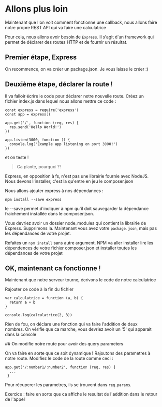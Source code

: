 # Allons plus loin

Maintenant que l'on voit comment fonctionne une callback, nous allons faire notre propre REST API qui va faire une calculatrice

Pour cela, nous allons avoir besoin de `Express`. Il s'agit d'un framework qui permet de déclarer des routes HTTP et de fournir un résultat.

## Premier étape, Express 

On recommence, on va créer un package.json. Je vous laisse le créer :)

## Deuxième étape, déclarer la route ! 

Il va falloir écrire le code pour déclarer notre nouvelle route.
Créez un fichier index.js dans lequel nous allons mettre ce code : 

```
const express = require('express')
const app = express()

app.get('/', function (req, res) {
  res.send('Hello World!')
})

app.listen(3000, function () {
  console.log('Example app listening on port 3000!')
})
```

et on teste ! 

> Ca plante, pourquoi ?!

Express, en opposition à fs, n'est pas une librairie fournie avec NodeJS. Nous devons l'installer, c'est la qu'entre en jeu le composer.json

Nous allons ajouter express à nos dépendances : 

`npm install --save express`

le --save permet d'indiquer à npm qu'il doit sauvegarder la dépendance fraichement installée dans le composer.json.

Vous devriez avoir un dossier node_modules qui contient la librairie de Express. Supprimons la.
Maintenant vous avez votre `package.json`, mais pas les dépendances de votre projet. 

Refaites un `npm install` sans autre argument. NPM va aller installer lire les dépendences de votre fichier composer.json et installer toutes les dépendances de votre projet

## OK, maintenant ca fonctionne ! 

Maintenant que notre serveur tourne, écrivons le code de notre calculatrice

Rajouter ce code à la fin du fichier
```
var calculatrice = function (a, b) {
  return a + b 
}

console.log(calculatrice(2, 3))
```

Rien de fou, on déclare une fonction qui va faire l'addition de deux nombres.
On vérifie que ca marche, vous devriez avoir un '5' qui apparait dans la console

## On modifie notre route pour avoir des query parameters

On va faire en sorte que ce soit dynamique ! Rajoutons des parametres à notre route. Modifiez le code de la route comme ceci : 

```
app.get('/:number1/:number2', function (req, res) {
  ...
 }
```

Pour récuperer les parametres, ils se trouvent dans `req.params`.

Exercice : faire en sorte que ca affiche le resultat de l'addition dans le retour de l'appel 
